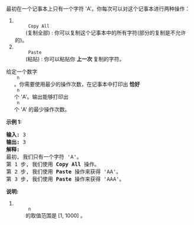 <html>
 <body>
  <p>
   最初在一个记事本上只有一个字符 'A'。你每次可以对这个记事本进行两种操作：
  </p>
  <ol>
   <li>
    <code>
     Copy All
    </code>
    (复制全部) : 你可以复制这个记事本中的所有字符(部分的复制是不允许的)。
   </li>
   <li>
    <code>
     Paste
    </code>
    (粘贴) : 你可以粘贴你
    <strong>
     上一次
    </strong>
    复制的字符。
   </li>
  </ol>
  <p>
   给定一个数字
   <code>
    n
   </code>
   。你需要使用最少的操作次数，在记事本中打印出
   <strong>
    恰好
   </strong>
   <code>
    n
   </code>
   个 'A'。输出能够打印出
   <code>
    n
   </code>
   个 'A' 的最少操作次数。
  </p>
  <p>
   <strong>
    示例 1:
   </strong>
  </p>
  <pre>
<strong>输入:</strong> 3
<strong>输出:</strong> 3
<strong>解释:</strong>
最初, 我们只有一个字符 'A'。
第 1 步, 我们使用 <strong>Copy All</strong> 操作。
第 2 步, 我们使用 <strong>Paste </strong>操作来获得 'AA'。
第 3 步, 我们使用 <strong>Paste</strong> 操作来获得 'AAA'。
</pre>
  <p>
   <strong>
    说明:
   </strong>
  </p>
  <ol>
   <li>
    <code>
     n
    </code>
    的取值范围是 [1, 1000] 。
   </li>
  </ol>
 </body>
</html>